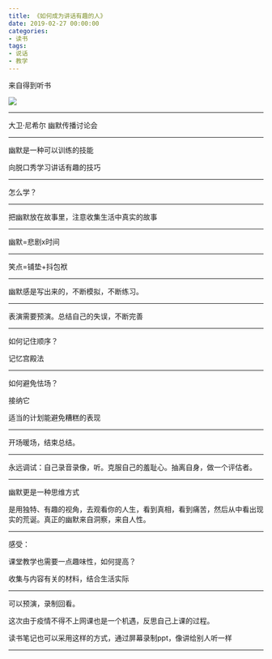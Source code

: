 ```yaml
---
title: 《如何成为讲话有趣的人》
date: 2019-02-27 00:00:00
categories: 
- 读书
tags:
- 说话
- 教学
---
```


来自得到听书

![](https://arloseimg.oss-cn-hangzhou.aliyuncs.com/如何成为讲话有趣的人.png)

---

大卫·尼希尔
幽默传播讨论会

---

幽默是一种可以训练的技能

向脱口秀学习讲话有趣的技巧

---

怎么学？

---

把幽默放在故事里，注意收集生活中真实的故事

---

幽默=悲剧x时间

---

笑点=铺垫+抖包袱

---

幽默感是写出来的，不断模拟，不断练习。

---

表演需要预演。总结自己的失误，不断完善

---

如何记住顺序？

记忆宫殿法

---

如何避免怯场？

接纳它

适当的计划能避免糟糕的表现

---

开场暖场，结束总结。

---

永远调试：自己录音录像，听。克服自己的羞耻心。抽离自身，做一个评估者。

---

幽默更是一种思维方式

是用独特、有趣的视角，去观看你的人生，看到真相，看到痛苦，然后从中看出现实的荒诞。真正的幽默来自洞察，来自人性。

---

感受：

课堂教学也需要一点趣味性，如何提高？

收集与内容有关的材料，结合生活实际

---

可以预演，录制回看。

这次由于疫情不得不上网课也是一个机遇，反思自己上课的过程。

读书笔记也可以采用这样的方式，通过屏幕录制ppt，像讲给别人听一样

---